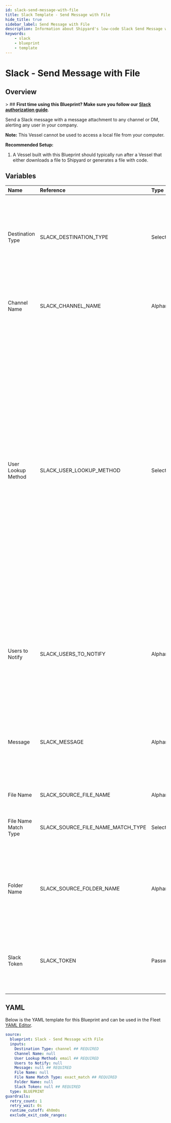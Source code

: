 ```yaml
---
id: slack-send-message-with-file
title: Slack Template - Send Message with File
hide_title: true
sidebar_label: Send Message with File
description: Information about Shipyard's low-code Slack Send Message with File blueprint. Send a Slack message with a message attachment to any channel or DM, alerting any user in your company.
keywords:
    - slack
    - blueprint
    - template
---
```


# Slack - Send Message with File

## Overview

&gt; ## **First time using this Blueprint? Make sure you follow our [Slack authorization guide](https://www.shipyardapp.com/docs/blueprint-library/slack/slack-authorization/)**.

Send a Slack message with a message attachment to any channel or DM, alerting any user in your company.

**Note:** This Vessel cannot be used to access a local file from your computer.

**Recommended Setup:**

1. A Vessel built with this Blueprint should typically run after a Vessel that either downloads a file to Shipyard or generates a file with code. 



## Variables

| Name | Reference | Type | Required | Default | Options | Description |
|:---|:---|:---|:---|:---|:---|:---|
| Destination Type | SLACK_DESTINATION_TYPE | Select | :white_check_mark: | `channel` | Channel: `channel`<br></br><br></br>DM: `dm` | The type of location where you want your message to be sent.  If Channel is selected, a message can be sent directly to a channel.  If DM is selected, users can be sent messages directly from your app. |
| Channel Name | SLACK_CHANNEL_NAME | Alphanumeric | :heavy_minus_sign: | - | - | The name of the channel where you want your message to be sent, without the # prefix. This field will be ignored if the destination type is DM. |
| User Lookup Method | SLACK_USER_LOOKUP_METHOD | Select | :white_check_mark: | `email` | Display Name: `display_name`<br></br><br></br>Real Name: `real_name`<br></br><br></br>Email: `email` | Used to determine what data point to look at to find a User&#39;s ID for notification tagging.  Email - the email address of the user in your Slack workspace. We recommend using this field when possible, as it cannot be changed by a user.  Real Name - Full Name that a user has set for themselves in Slack. This value may be inconsistent if your organization doesn&#39;t enforce naming standards, and it can be changed by a user.  Display Name - the @username that you use to reference someone directly in slack. Must be referenced without the @ symbol. For more important notifications, it&#39;s inadvisable to use this method because users can easily change this name on their own and multiple users can share the same display name. |
| Users to Notify | SLACK_USERS_TO_NOTIFY | Alphanumeric | :heavy_minus_sign: | - | - | A comma separated list of case insensitive user information, used to look up user IDs. The user information needs to match the selected User Lookup Method. This field is only required if the Destination Type is DM. |
| Message | SLACK_MESSAGE | Alphanumeric | :white_check_mark: | - | - | The message that you want sent to a user. You can use all of the same markdown syntax that you would typically use in a Slack message. If you want to create a link in your message, you can use the format of &lt;www.website.com|text to link&gt; |
| File Name | SLACK_SOURCE_FILE_NAME | Alphanumeric | :heavy_minus_sign: | - | - | The name of the file you want to search for. |
| File Name Match Type | SLACK_SOURCE_FILE_NAME_MATCH_TYPE | Select | :white_check_mark: | `exact_match` | Regex: `regex_match`<br></br><br></br>Exact: `exact_match` | Determines if the text in `File Name` will look for one file with exact match, or multiple files using regex. |
| Folder Name | SLACK_SOURCE_FOLDER_NAME | Alphanumeric | :heavy_minus_sign: | - | - | The folder that the file can be found in. Unless specified elsewhere, starts by looking in the current working directory. Can contain leading, trailing, or no slashes (if only looking for the file in a single folder).  |
| Slack Token | SLACK_TOKEN | Password | :white_check_mark: | - | - | The Bot User Oauth Token that is used to programmatically send messages by your specific application. Read Authorization documentation for more information. |


## YAML

Below is the YAML template for this Blueprint and can be used in the Fleet [YAML Editor](../../reference/fleets/yaml-editor.md).

```yaml
source:
  blueprint: Slack - Send Message with File
  inputs:
    Destination Type: channel ## REQUIRED
    Channel Name: null 
    User Lookup Method: email ## REQUIRED
    Users to Notify: null 
    Message: null ## REQUIRED
    File Name: null 
    File Name Match Type: exact_match ## REQUIRED
    Folder Name: null 
    Slack Token: null ## REQUIRED
  type: BLUEPRINT
guardrails:
  retry_count: 1
  retry_wait: 0s
  runtime_cutoff: 4h0m0s
  exclude_exit_code_ranges:
```
